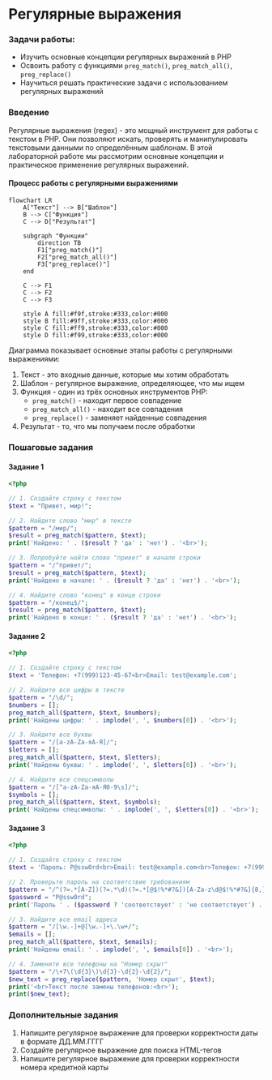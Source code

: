 # Регулярные выражения

### Задачи работы:
- Изучить основные концепции регулярных выражений в PHP
- Освоить работу с функциями `preg_match()`, `preg_match_all()`, `preg_replace()`
- Научиться решать практические задачи с использованием регулярных выражений

### Введение

Регулярные выражения (regex) - это мощный инструмент для работы с текстом в PHP. Они позволяют искать, проверять и манипулировать текстовыми данными по определённым шаблонам. В этой лабораторной работе мы рассмотрим основные концепции и практическое применение регулярных выражений.

#### Процесс работы с регулярными выражениями

```mermaind
flowchart LR
    A["Текст"] --> B["Шаблон"]
    B --> C["Функция"]
    C --> D["Результат"]
    
    subgraph "Функции"
        direction TB
        F1["preg_match()"]
        F2["preg_match_all()"]
        F3["preg_replace()"]
    end
    
    C --> F1
    C --> F2
    C --> F3
    
    style A fill:#f9f,stroke:#333,color:#000
    style B fill:#9ff,stroke:#333,color:#000
    style C fill:#ff9,stroke:#333,color:#000
    style D fill:#f99,stroke:#333,color:#000
```

Диаграмма показывает основные этапы работы с регулярными выражениями:

1. Текст - это входные данные, которые мы хотим обработать
2. Шаблон - регулярное выражение, определяющее, что мы ищем
3. Функция - один из трёх основных инструментов PHP:
   - `preg_match()` - находит первое совпадение
   - `preg_match_all()` - находит все совпадения
   - `preg_replace()` - заменяет найденные совпадения
4. Результат - то, что мы получаем после обработки

### Пошаговые задания

#### Задание 1

```php
<?php

// 1. Создайте строку с текстом
$text = "Привет, мир!";

// 2. Найдите слово "мир" в тексте
$pattern = "/мир/";
$result = preg_match($pattern, $text);
print('Найдено: ' . ($result ? 'да' : 'нет') . '<br>');

// 3. Попробуйте найти слово "привет" в начале строки
$pattern = "/^привет/";
$result = preg_match($pattern, $text);
print('Найдено в начале: ' . ($result ? 'да' : 'нет') . '<br>');

// 4. Найдите слово "конец" в конце строки
$pattern = "/конец$/";
$result = preg_match($pattern, $text);
print('Найдено в конце: ' . ($result ? 'да' : 'нет') . '<br>');
```

#### Задание 2

```php
<?php

// 1. Создайте строку с текстом
$text = 'Телефон: +7(999)123-45-67<br>Email: test@example.com';

// 2. Найдите все цифры в тексте
$pattern = "/\d/";
$numbers = [];
preg_match_all($pattern, $text, $numbers);
print('Найдены цифры: ' . implode(', ', $numbers[0]) . '<br>');

// 3. Найдите все буквы
$pattern = "/[a-zA-Zа-яА-Я]/";
$letters = [];
preg_match_all($pattern, $text, $letters);
print('Найдены буквы: ' . implode(', ', $letters[0]) . '<br>');

// 4. Найдите все спецсимволы
$pattern = "/[^a-zA-Zа-яА-Я0-9\s]/";
$symbols = [];
preg_match_all($pattern, $text, $symbols);
print('Найдены спецсимволы: ' . implode(', ', $letters[0]) . '<br>');
```

#### Задание 3

```php
<?php

// 1. Создайте строку с текстом
$text = 'Пароль: P@ssw0rd<br>Email: test@example.com<br>Телефон: +7(999)123-45-67';

// 2. Проверьте пароль на соответствие требованиям
$pattern = "/^(?=.*[A-Z])(?=.*\d)(?=.*[@$!%*#?&])[A-Za-z\d@$!%*#?&]{8,}$/";
$password = "P@ssw0rd";
print('Пароль ' . ($password ? 'соответствует' : 'не соответствует') . ' требованиям<br>');

// 3. Найдите все email адреса
$pattern = "/[\w.-]+@[\w.-]+\.\w+/";
$emails = [];
preg_match_all($pattern, $text, $emails);
print('Найдены email: ' . implode(', ', $emails[0]) . '<br>');

// 4. Замените все телефоны на "Номер скрыт"
$pattern = "/\+7\(\d{3}\)\d{3}-\d{2}-\d{2}/";
$new_text = preg_replace($pattern, 'Номер скрыт', $text);
print('<br>Текст после замены телефонов:<br>');
print($new_text);
```

### Дополнительные задания

1. Напишите регулярное выражение для проверки корректности даты в формате ДД.ММ.ГГГГ
2. Создайте регулярное выражение для поиска HTML-тегов
3. Напишите регулярное выражение для проверки корректности номера кредитной карты
